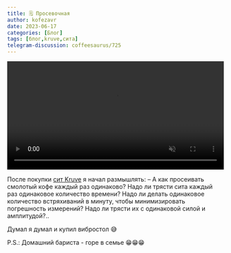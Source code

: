 ```yaml
---
title: 🗒 Просевочная
author: kofezavr
date: 2023-06-17
categories: [Блог]
tags: [блог,kruve,сита]
telegram-discussion: coffeesaurus/725
--- 
```

<video width="100%" preload="auto" muted controls>
    <source src="/assets/img/posts/23/06/kruve.mov" type="video/mp4"/>
</video>

После покупки [сит Kruve](https://t.me/coffeesaurus/720) я начал размышлять:
– А как просеивать смолотый кофе каждый раз одинаково? Надо ли трясти сита каждый раз одинаковое количество времени? Надо ли делать одинаковое количество встряхиваний в минуту, чтобы минимизировать погрешность измерений? Надо ли трясти их с одинаковой силой и амплитудой?..

Думал я думал и купил вибростол 😅

P.S.: Домашний бариста - горе в семье 😁😁😁